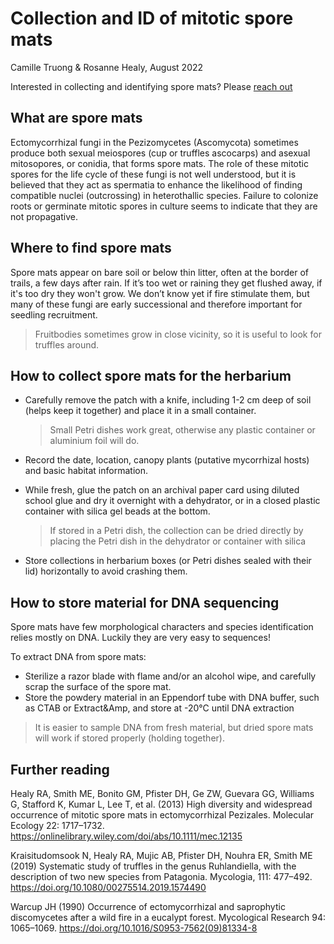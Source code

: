 # Collection and ID of mitotic spore mats

Camille Truong & Rosanne Healy, August 2022

Interested in collecting and identifying spore mats? Please [reach out](https://camilletruong.wixsite.com/home/contact)

## What are spore mats

Ectomycorrhizal fungi in the Pezizomycetes (Ascomycota) sometimes produce both sexual meiospores (cup or truffles ascocarps) and asexual mitosopores, or conidia, that forms spore mats. The role of these mitotic spores for the life cycle of these fungi is not well understood, but it is believed that they act as spermatia to enhance the likelihood of finding compatible nuclei (outcrossing) in heterothallic species. Failure to colonize roots or germinate mitotic spores in culture seems to indicate that they are not propagative. 

## Where to find spore mats

Spore mats appear on bare soil or below thin litter, often at the border of trails, a few days after rain. If it’s too wet or raining they get flushed away, if it's too dry they won't grow. We don’t know yet if fire stimulate them, but many of these fungi are early successional and therefore important for seedling recruitment.

> Fruitbodies sometimes grow in close vicinity, so it is useful to look for truffles around.

## How to collect spore mats for the herbarium

 - Carefully remove the patch with a knife, including 1-2 cm deep of soil (helps keep it together) and place it in a small container.
   
   > Small Petri dishes work great, otherwise any plastic container or aluminium foil will do.
   
 - Record the date, location, canopy plants (putative mycorrhizal hosts) and basic habitat information.
   
 - While fresh, glue the patch on an archival paper card using diluted school glue and dry it overnight with a dehydrator, or in a closed plastic container with silica gel beads at the bottom.
   > If stored in a Petri dish, the collection can be dried directly by placing the Petri dish in the dehydrator or container with silica
   
 - Store collections in herbarium boxes (or Petri dishes sealed with their lid) horizontally to avoid crashing them.

 ## How to store material for DNA sequencing
Spore mats have few morphological characters and species identification relies mostly on DNA. Luckily they are very easy to sequences!

To extract DNA from spore mats:
 - Sterilize a razor blade with flame and/or an alcohol wipe, and carefully scrap the surface of the spore mat.
 - Store the powdery material in an Eppendorf tube with DNA buffer, such as CTAB or Extract&Amp, and store at -20°C until DNA extraction

> It is easier to sample DNA from fresh material, but dried spore mats will work if stored properly (holding together).
 

 ## Further reading

Healy RA, Smith ME, Bonito GM, Pfister DH, Ge ZW, Guevara GG, Williams G, Stafford K, Kumar L, Lee T, et al. (2013) High diversity and widespread occurrence of mitotic spore mats in ectomycorrhizal Pezizales. Molecular Ecology 22: 1717–1732.
https://onlinelibrary.wiley.com/doi/abs/10.1111/mec.12135

Kraisitudomsook N, Healy RA, Mujic AB, Pfister DH, Nouhra ER, Smith ME (2019) Systematic study of truffles in the genus Ruhlandiella, with the description of two new species from Patagonia. Mycologia, 111: 477–492. 
https://doi.org/10.1080/00275514.2019.1574490

Warcup JH (1990) Occurrence of ectomycorrhizal and saprophytic discomycetes after a wild fire in a eucalypt forest. Mycological Research 94: 1065–1069.
https://doi.org/10.1016/S0953-7562(09)81334-8
